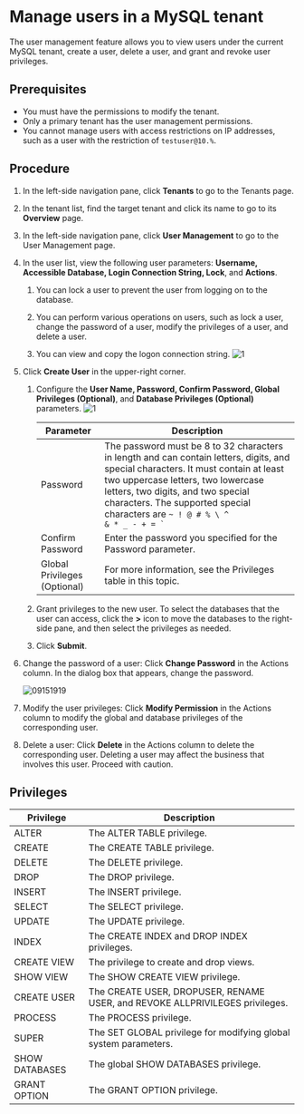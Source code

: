 # Manage users in a MySQL tenant

The user management feature allows you to view users under the current MySQL tenant, create a user, delete a user, and grant and revoke user privileges.

## Prerequisites

* You must have the permissions to modify the tenant.
* Only a primary tenant has the user management permissions.
* You cannot manage users with access restrictions on IP addresses, such as a user with the restriction of `testuser@10.%`.

## Procedure

1. In the left-side navigation pane, click **Tenants** to go to the Tenants page.

2. In the tenant list, find the target tenant and click its name to go to its **Overview** page.

3. In the left-side navigation pane, click **User Management** to go to the User Management page.

4. In the user list, view the following user parameters: **Username, Accessible Database, Login Connection String, Lock**, and **Actions**.

   1. You can lock a user to prevent the user from logging on to the database.

   2. You can perform various operations on users, such as lock a user, change the password of a user, modify the privileges of a user, and delete a user.

   3. You can view and copy the logon connection string.
      ![1](https://obbusiness-private.oss-cn-shanghai.aliyuncs.com/doc/img/ocp/420/420-en/%E7%94%A8%E6%88%B7%E8%BF%9E%E6%8E%A5%E4%B8%B2.png)

5. Click **Create User** in the upper-right corner.

   1. Configure the **User Name, Password, Confirm Password, Global Privileges (Optional)**, and **Database Privileges (Optional)** parameters.
      ![1](https://obbusiness-private.oss-cn-shanghai.aliyuncs.com/doc/img/ocp/420/420-en/%E6%96%B0%E5%BB%BA%E6%95%B0%E6%8D%AE%E5%BA%93%E7%94%A8%E6%88%B7.png)

      | Parameter | Description |
      |-------|---------|
      | Password | The password must be 8 to 32 characters in length and can contain letters, digits, and special characters. It must contain at least two uppercase letters, two lowercase letters, two digits, and two special characters. The supported special characters are <code>~ ! @ # % \ ^ & * _ - + = ` | ( ) { } [ ] : ; ' , . ? /</code>. |
      | Confirm Password | Enter the password you specified for the Password parameter.  |
      | Global Privileges (Optional) | For more information, see the Privileges table in this topic.  |

   2. Grant privileges to the new user. To select the databases that the user can access, click the **\>** icon to move the databases to the right-side pane, and then select the privileges as needed.

   3. Click **Submit**.

6. Change the password of a user: Click **Change Password** in the Actions column. In the dialog box that appears, change the password.

   ![09151919](https://obbusiness-private.oss-cn-shanghai.aliyuncs.com/doc/img/ocp/420/420-en/%E4%BF%AE%E6%94%B9%E5%AF%86%E7%A0%81%E5%AF%B9%E8%AF%9D%E6%A1%86-sys.png)

7. Modify the user privileges: Click **Modify Permission** in the Actions column to modify the global and database privileges of the corresponding user.

8. Delete a user: Click **Delete** in the Actions column to delete the corresponding user. Deleting a user may affect the business that involves this user. Proceed with caution.

## Privileges

| **Privilege** | **Description** |
|----------------|-----------------------------------------------------------|
| ALTER | The ALTER TABLE privilege. |
| CREATE | The CREATE TABLE privilege. |
| DELETE | The DELETE privilege. |
| DROP | The DROP privilege. |
| INSERT | The INSERT privilege. |
| SELECT | The SELECT privilege. |
| UPDATE | The UPDATE privilege. |
| INDEX | The CREATE INDEX and DROP INDEX privileges. |
| CREATE VIEW | The privilege to create and drop views. |
| SHOW VIEW | The SHOW CREATE VIEW privilege. |
| CREATE USER | The CREATE USER, DROPUSER, RENAME USER, and REVOKE ALLPRIVILEGES privileges. |
| PROCESS | The PROCESS privilege. |
| SUPER | The SET GLOBAL privilege for modifying global system parameters. |
| SHOW DATABASES | The global SHOW DATABASES privilege. |
| GRANT OPTION | The GRANT OPTION privilege. |
